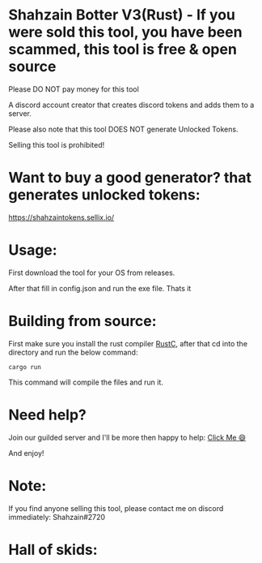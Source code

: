 # Shahzain Botter V3(Rust) - If you were sold this tool, you have been scammed, this tool is free & open source

Please DO NOT pay money for this tool

A discord account creator that creates discord tokens and adds them to a server.

Please also note that this tool DOES NOT generate Unlocked Tokens.

Selling this tool is prohibited!

# Want to buy a good generator? that generates unlocked tokens:

https://shahzaintokens.sellix.io/

# Usage:

First download the tool for your OS from releases.

After that fill in config.json and run the exe file. Thats it



# Building from source:

First make sure you install the rust compiler [RustC](https://www.rust-lang.org/tools/install), after that cd into the directory and run the below command:

```
cargo run
```

This command will compile the files and run it.

# Need help?

Join our guilded server and I'll be more then happy to help:  [Click Me 😄](https://www.guilded.gg/i/2Zv9o7L2)

And enjoy!

# Note:

If you find anyone selling this tool, please contact me on discord immediately: Shahzain#2720
# Hall of skids:

